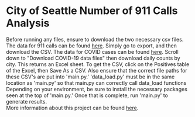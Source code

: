 # City of Seattle Number of 911 Calls Analysis
Before running any files, ensure to download the two necessary csv files.
The data for 911 calls can be found [here](https://data.seattle.gov/Public-Safety/Total-number-of-Fire-911-calls-per-day/umiy-nixb).
Simply go to export, and then download the CSV.
The data for COVID cases can be found [here](https://kingcounty.gov/depts/health/covid-19/data/summary-dashboard.aspx).
Scroll down to "Download COVID-19 data files" then download daily counts by city. This returns an Excel sheet.
To get the CSV, click on the Positives table of the Excel, then Save As a CSV.
Also ensure that the correct file paths for these CSV's are put into 'main.py.'
'data_load.py' must be in the same location as 'main.py' so that main.py can correctly call data_load functions
Depending on your environment, be sure to install the necessary packages seen at the top of 'main.py.'
Once that is complete, run 'main.py' to generate results.  
More information about this project can be found [here](https://carlos-alvarez01.web.app/Coding/Seattle%20911%20Call%20Analysis/index.html).

